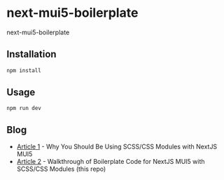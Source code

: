 # next-mui5-boilerplate

next-mui5-boilerplate

## Installation

```bash
npm install
```

## Usage

```
npm run dev
```

## Blog

- [Article 1](https://jeremy-knit.medium.com/mui5-you-need-to-be-using-scss-css-modules-not-css-in-js-50ea60bcfc98) - Why You Should Be Using SCSS/CSS Modules with NextJS MUI5
- [Article 2]() - Walkthrough of Boilerplate Code for NextJS MUI5 with SCSS/CSS Modules (this repo)
